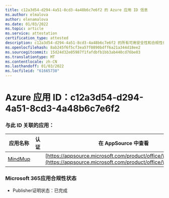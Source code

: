 ```yaml
---
title: c12a3d54-d294-4a51-8cd3-4a48b6c7e6f2 的 Azure 应用 ID 信息
ms.author: elmalova
author: elenamalova
ms.date: 01/03/2022
ms.topic: article
ms.service: attestation
certification_type: attested
description: c12a3d54-d294-4a51-8cd3-4a48b6c7e6f2 的所有可用安全性和合规性信息。
ms.openlocfilehash: 8ab245f6f5cf3ea57f0890bdff6a21a344d18ee2
ms.sourcegitcommit: 15d24d32e05987f1fafdbfb1bb3ab440cd76be03
ms.translationtype: MT
ms.contentlocale: zh-CN
ms.lasthandoff: 01/03/2022
ms.locfileid: "61665738"
---
```

# <a name="azure-app-id-c12a3d54-d294-4a51-8cd3-4a48b6c7e6f2"></a>Azure 应用 ID：c12a3d54-d294-4a51-8cd3-4a48b6c7e6f2


### <a name="apps-associated-with-this-id"></a>与此 ID 关联的应用：
| **应用名称** | **认证** | **在 AppSource 中查看** |
|--------------|---------------|-----------------------|
| [MindMup](https://docs.microsoft.com/microsoft-365-app-certification/forward/WA200001759) |  | [https://appsource.microsoft.com/product/office/WA200001759](https://appsource.microsoft.com/product/office/WA200001759) |

### <a name="microsoft-365-app-compliance-status"></a>Microsoft 365应用合规性状态
- Publisher证明状态：已完成
